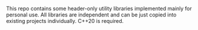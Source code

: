 This repo contains some header-only utility libraries implemented mainly for personal use.
All libraries are independent and can be just copied into existing projects individually.
C++20 is required.